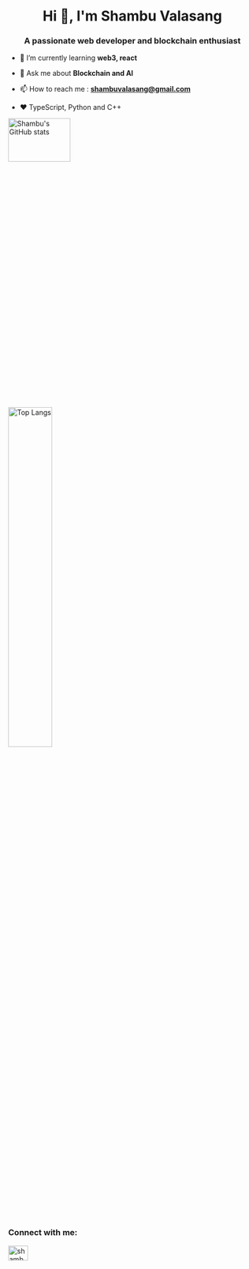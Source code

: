 <h1 align="center">Hi 👋, I'm Shambu Valasang</h1>
<h3 align="center">A passionate web developer and blockchain enthusiast</h3>

- 🌱 I’m currently learning **web3, react**

- 💬 Ask me about **Blockchain and AI**

- 📫 How to reach me : **shambuvalasang@gmail.com**

- :heart: TypeScript, Python and C++

<div>
  <img alt="Shambu's GitHub stats" class="img" src="https://github-readme-stats.vercel.app/api?username=shambu09&show_icons=true&theme=radical&locale=en&count_private=true&layout=compact"  width="50%" height="15%"/>
  &nbsp; &nbsp; &nbsp; &nbsp; &nbsp; &nbsp;
  <img alt="Top Langs" class="img" src="https://github-readme-stats.vercel.app/api/top-langs/?username=shambu09&show_icons=true&theme=radical&hide=jupyter%20Notebook&locale=en&layout=compact" width="42%"/>
</div>

<h3 align="left">Connect with me:</h3>
<p align="left">
<a href="https://linkedin.com/in/shambu-valasang" target="blank"><img align="center" src="https://cdn1.iconfinder.com/data/icons/logotypes/32/square-linkedin-256.png" alt="shambu-valasang" height="30" width="40" /></a>
</p>

